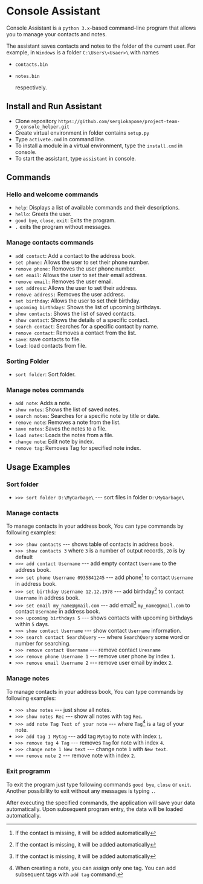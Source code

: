# Console Assistant

Console Assistant is a `python 3.x`-based command-line program that allows
you to manage your contacts and notes.

The assistant saves contacts and notes to the folder of the current user.
For example, in `Windows` is a folder `C:\Users\<Usaer>\`
with names

- `contacts.bin`
- `notes.bin`

  respectively.

## Install and Run Assistant

- Clone repository `https://github.com/sergiokapone/project-team-9_console_helper.git`
- Create virtual environment in folder contains `setup.py`
- Type `activete.cmd` in command line.
- To install a module in a virtual environment, type the `install.cmd` in console.
- To start the assistant, type `assistant` in console.

## Commands

### Hello and welcome commands

- `help`: Displays a list of available commands and their descriptions.
- `hello`: Greets the user.
- `good bye`, `close`, `exit`: Exits the program.
- `.` exits the program without messages.

### Manage contacts commands

- `add contact`: Add a contact to the address book.
- `set phone:` Allows the user to set their phone number.
- `remove phone:` Removes the user phone number.
- `set email`: Allows the user to set their email address.
- `remove email:` Removes the user email.
- `set address`: Allows the user to set their address.
- `remove address:` Removes the user address.
- `set birthday`: Allows the user to set their birthday.
- `upcoming birthdays`: Shows the list of upcoming birthdays.
- `show contacts`: Shows the list of saved contacts.
- `show contact`: Shows the details of a specific contact.
- `search contact`: Searches for a specific contact by name.
- `remove contact`: Removes a contact from the list.
- `save`: save contacts to file.
- `load`: load contacts from file.

### Sorting Folder

- `sort folder`: Sort folder.

### Manage notes commands

- `add note`: Adds a note.
- `show notes`: Shows the list of saved notes.
- `search notes`: Searches for a specific note by title or date.
- `remove note`: Removes a note from the list.
- `save notes`: Saves the notes to a file.
- `load notes`: Loads the notes from a file.
- `change note`: Edit note by index.
- `remove tag`: Removes Tag for specified note index.

## Usage Examples

### Sort folder

- `>>> sort folder D:\MyGarbage\` --- sort files in folder `D:\MyGarbage\`

### Manage contacts

To manage contacts in your address book, You can type commands by following examples:

- `>>> show contacts` --- shows table of contacts in address book.
- `>>> show contacts 3` where `3` is a number of output records, `20` is by default
- `>>> add contact Username` --- add empty contact `Username` to the address book.
- `>>> set phone Username 0935841245` --- add phone[^1] to contact `Username` in address book.
- `>>> set birthday Username 12.12.1978` --- add birthday[^1] to contact `Username` in address book.
- `>>> set email my_name@gmail.com` --- add email[^1] `my_name@gmail.com` to contact `Username` in address book.
- `>>> upcoming birthdays 5` --- shows contacts with upcoming birthdays within `5` days.
- `>>> show contact Username` --- show contact `Username` information.
- `>>> search contact SearchQuery` --- where `SearchQuery` some word or number for searching.
- `>>> remove contact Username` --- remove contact `Uresname`
- `>>> remove phone Username 1` --- remove user phone by index `1`.
- `>>> remove email Username 2` --- remove user email by index `2`.

[^1]: If the contact is missing, it will be added automatically

### Manage notes

To manage contacts in your address book, You can type commands by following examples:

- `>>> show notes` --- just show all notes.
- `>>> show notes Rec` --- show all notes with tag `Rec`.
- `>>> add note Tag Text of your note` --- where `Tag`[^2] is a tag of your note.
- `>>> add tag 1 Mytag` --- add tag `Mytag` to note with index `1`.
- `>>> remove tag 4 Tag` --- removes `Tag` for note with index `4`.
- `>>> change note 1 New text` --- change note `1` with `New text`.
- `>>> remove note 2` --- remove note with index `2`.

[^2]: When creating a note, you can assign only one tag. You can add subsequent tags with `add tag` command.

### Exit programm

To exit the program just type following commands `good bye`, `close` or `exit`.
Another possibility to exit without any messages is typing `.`.

After executing the specified commands, the application will save your data automatically.
Upon subsequent program entry, the data will be loaded automatically.
